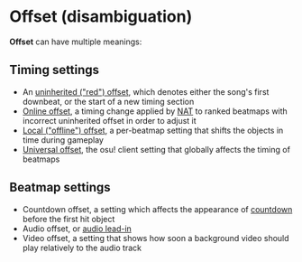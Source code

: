 # Offset (disambiguation)

**Offset** can have multiple meanings:

## Timing settings

- An [uninherited ("red") offset](/wiki/Beatmapping/Offset), which denotes either the song's first downbeat, or the start of a new timing section
- [Online offset](/wiki/Beatmap/Online_offset), a timing change applied by [NAT](/wiki/People/The_Team/Nomination_Assessment_Team) to ranked beatmaps with incorrect uninherited offset in order to adjust it
- [Local ("offline") offset](/wiki/Glossary/Local_song_offset), a per-beatmap setting that shifts the objects in time during gameplay
- [Universal offset](/wiki/Universal_offset), the osu! client setting that globally affects the timing of beatmaps

## Beatmap settings

- Countdown offset, a setting which affects the appearance of [countdown](/wiki/Beatmapping/Countdown) before the first hit object
- Audio offset, or [audio lead-in](/wiki/Glossary/Lead-in)
- Video offset, a setting that shows how soon a background video should play relatively to the audio track
